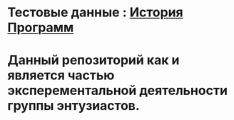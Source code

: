 

# Тестовые данные : <a href="https://github.com/Programstory/History-Of-Programming"> История Программ</a>

# Данный репозиторий как и является частью эксперементальной деятельности группы энтузиастов.

